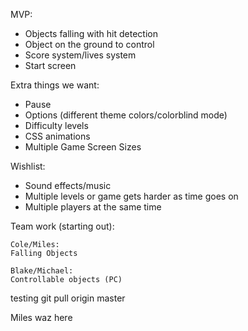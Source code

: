 MVP:
  - Objects falling with hit detection
  - Object on the ground to control
  - Score system/lives system
  - Start screen

Extra things we want:
  - Pause
  - Options (different theme colors/colorblind mode)
  - Difficulty levels
  - CSS animations
  - Multiple Game Screen Sizes

Wishlist:
  - Sound effects/music
  - Multiple levels or game gets harder as time goes on
  - Multiple players at the same time


Team work (starting out):

    Cole/Miles:
    Falling Objects

    Blake/Michael:
    Controllable objects (PC)


testing git pull origin master

Miles waz here
